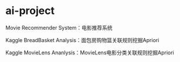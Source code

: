 # ai-project

Movie Recommender System：电影推荐系统

Kaggle BreadBasket Analysis：面包房购物篮关联规则挖掘Apriori

Kaggle MovieLens Ananlysis：MovieLens电影分类关联规则挖掘Apriori
